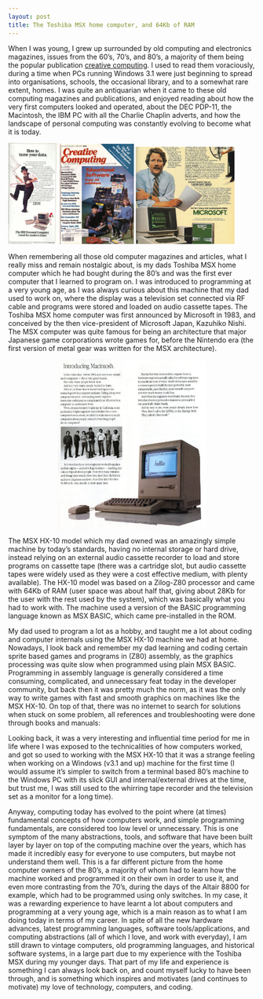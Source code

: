 ```yaml
---
layout: post
title: The Toshiba MSX home computer, and 64Kb of RAM
---
```


When I was young, I grew up surrounded by old computing and electronics magazines, issues from the 60’s, 70’s, and 80’s, a majority of them being the popular publication [creative computing](https://www.wikiwand.com/en/Creative_Computing_(magazine)). I used to read them voraciously, during a time when PCs running Windows 3.1 were just beginning to spread into organisations, schools, the occasional library, and to a somewhat rare extent, homes. I was quite an antiquarian when it came to these old computing magazines and publications, and enjoyed reading about how the very first computers looked and operated, about the DEC PDP-11, the Macintosh, the IBM PC with all the Charlie Chaplin adverts, and how the landscape of personal computing was constantly evolving to become what it is today.

<img src="/images/2021-6-21/img1.jpg" style="display:compact;margin-right:auto;width:20%">
<img src="/images/2021-6-21/img2.jpg" style="display:compact;margin-right:auto;width:30%">
<img src="/images/2021-6-21/img4.jpg" style="display:compact;margin-left:auto;margin-right:auto;width:40%">


When remembering all those old computer magazines and articles, what I really miss and remain nostalgic about, is my dads Toshiba MSX home computer which he had bought during the 80’s and was the first ever computer that I learned to program on. I was introduced to programming at a very young age, as I was always curious about this machine that my dad used to work on, where the display was a television set connected via RF cable and programs were stored and loaded on audio cassette tapes. The Toshiba MSX home computer was first announced by Microsoft in 1983, and conceived by the then vice-president of Microsoft Japan, Kazuhiko Nishi. The MSX computer was quite famous for being an architecture that major Japanese game corporations wrote games for, before the Nintendo era (the first version of metal gear was written for the MSX architecture).

<img src="/images/2021-6-21/img3.jpg" style="display:block;margin-left:auto;margin-right:auto;width:60%">

The MSX HX-10 model which my dad owned was an amazingly simple machine by today’s standards, having no internal storage or hard drive, instead relying on an external audio cassette recorder to load and store programs on cassette tape (there was a cartridge slot, but audio cassette tapes were widely used as they were a cost effective medium, with plenty available). The HX-10 model was based on a Zilog-Z80 processor and came with 64Kb of RAM (user space was about half that, giving about 28Kb for the user with the rest used by the system), which was basically what you had to work with. The machine used a version of the BASIC programming language known as MSX BASIC, which came pre-installed in the ROM.

My dad used to program a lot as a hobby, and taught me a lot about coding and computer internals using the MSX HX-10 machine we had at home. Nowadays, I look back and remember my dad learning and coding certain sprite based games and programs in (Z80) assembly, as the graphics processing was quite slow when programmed using plain MSX BASIC. Programming in assembly language is generally considered a time consuming, complicated, and unnecessary feat today in the developer community, but back then it was pretty much the norm, as it was the only way to write games with fast and smooth graphics on machines like the MSX HX-10. On top of that, there was no internet to search for solutions when stuck on some problem, all references and troubleshooting were done through books and manuals:

Looking back, it was a very interesting and influential time period for me in life where I was exposed to the technicalities of how computers worked, and got so used to working with the MSX HX-10 that it was a strange feeling when working on a Windows (v3.1 and up) machine for the first time (I would assume it’s simpler to switch from a terminal based 80’s machine to the Windows PC with its slick GUI and internal/external drives at the time, but trust me, I was still used to the whirring tape recorder and the television set as a monitor for a long time).

Anyway, computing today has evolved to the point where (at times) fundamental concepts of how computers work, and simple programming fundamentals, are considered too low level or unnecessary. This is one symptom of the many abstractions, tools, and software that have been built layer by layer on top of the computing machine over the years, which has made it incredibly easy for everyone to use computers, but maybe not understand them well. This is a far different picture from the home computer owners of the 80’s, a majority of whom had to learn how the machine worked and programmed it on their own in order to use it, and even more contrasting from the 70’s, during the days of the Altair 8800 for example, which had to be programmed using only switches. In my case, it was a rewarding experience to have learnt a lot about computers and programming at a very young age, which is a main reason as to what I am doing today in terms of my career. In spite of all the new hardware advances, latest programming languages, software tools/applications, and computing abstractions (all of which I love, and work with everyday), I am still drawn to vintage computers, old programming languages, and historical software systems, in a large part due to my experience with the Toshiba MSX during my younger days. That part of my life and experience is something I can always look back on, and count myself lucky to have been through, and is something which inspires and motivates (and continues to motivate) my love of technology, computers, and coding.
